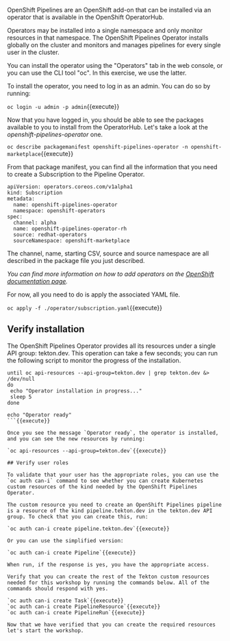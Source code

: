 OpenShift Pipelines are an OpenShift add-on that can be installed via an operator that is available in the OpenShift OperatorHub.

Operators may be installed into a single namespace and only monitor resources in that namespace. The OpenShift Pipelines Operator installs globally on the cluster and monitors and manages pipelines for every single user in the cluster.

You can install the operator using the "Operators" tab in the web console, or you can use the CLI tool "oc". In this exercise, we use the latter.

To install the operator, you need to log in as an admin. You can do so by running:

`oc login -u admin -p admin`{{execute}}

Now that you have logged in, you should be able to see the packages available to you to install from the OperatorHub. Let's take a look at the _openshift-pipelines-operator_ one.

`oc describe packagemanifest openshift-pipelines-operator -n openshift-marketplace`{{execute}}

From that package manifest, you can find all the information that you need to create a Subscription to the Pipeline Operator.

```
apiVersion: operators.coreos.com/v1alpha1
kind: Subscription
metadata:
  name: openshift-pipelines-operator
  namespace: openshift-operators 
spec:
  channel: alpha
  name: openshift-pipelines-operator-rh
  source: redhat-operators 
  sourceNamespace: openshift-marketplace
```

The channel, name, starting CSV, source and source namespace are all described in the package file you just described. 

_You can find more information on how to add operators on the [OpenShift documentation page](https://docs.openshift.com/container-platform/latest/operators/olm-adding-operators-to-cluster.html)._

For now, all you need to do is apply the associated YAML file.

`oc apply -f ./operator/subscription.yaml`{{execute}}

## Verify installation

The OpenShift Pipelines Operator provides all its resources under a single API group: tekton.dev. This operation can take a few seconds; you can run the following script to monitor the progress of the installation.

```
until oc api-resources --api-group=tekton.dev | grep tekton.dev &> /dev/null
do 
 echo "Operator installation in progress..."
 sleep 5
done

echo "Operator ready"
```{{execute}}

Once you see the message `Operator ready`, the operator is installed, and you can see the new resources by running: 

`oc api-resources --api-group=tekton.dev`{{execute}}

## Verify user roles

To validate that your user has the appropriate roles, you can use the `oc auth can-i` command to see whether you can create Kubernetes custom resources of the kind needed by the OpenShift Pipelines Operator.

The custom resource you need to create an OpenShift Pipelines pipeline is a resource of the kind pipeline.tekton.dev in the tekton.dev API group. To check that you can create this, run:

`oc auth can-i create pipeline.tekton.dev`{{execute}}

Or you can use the simplified version:

`oc auth can-i create Pipeline`{{execute}}

When run, if the response is yes, you have the appropriate access.

Verify that you can create the rest of the Tekton custom resources needed for this workshop by running the commands below. All of the commands should respond with yes.

`oc auth can-i create Task`{{execute}}
`oc auth can-i create PipelineResource`{{execute}}
`oc auth can-i create PipelineRun`{{execute}}

Now that we have verified that you can create the required resources let's start the workshop.
